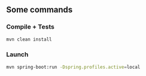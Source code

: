## Some commands

### Compile + Tests

```sh
mvn clean install
```

### Launch


```sh
mvn spring-boot:run -Dspring.profiles.active=local 
```

